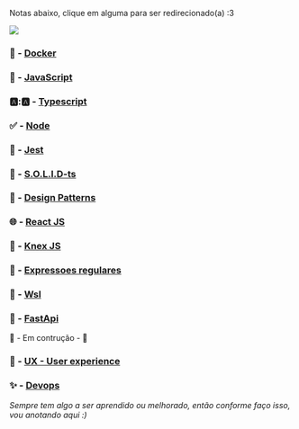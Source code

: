 <!-- ## Notas abaixo 📄 -->
Notas abaixo, clique em alguma para ser redirecionado(a) :3

![](https://media.giphy.com/media/l4Jz3a8jO92crUlWM/giphy-tumblr.gif)

### 🐳 - [Docker](http://notas.williansoncini.com/Docker-Notas/)
### 🚀 - [JavaScript](http://notas.williansoncini.com/JavaScript-Notas/)
### 🅰:🅰 - [Typescript](http://notas.williansoncini.com/notas-typescript/)
### ✅ - [Node](http://notas.williansoncini.com/Node-Notas/)
### 🤡 - [Jest](http://notas.williansoncini.com/notas-jest/)
### 🧊 - [S.O.L.I.D-ts](http://notas.williansoncini.com/S.O.L.I.D-ts/)
### 📃 - [Design Patterns](http://notas.williansoncini.com/notas-design-patterns/)
### 🌐 - [React JS](http://notas.williansoncini.com/react-notes/)
### 🎲 - [Knex JS](http://notas.williansoncini.com/knex-js/)
### 🤯 - [Expressoes regulares](http://notas.williansoncini.com/notas-expressoes-regulares/)
### 🐧 - [Wsl](http://notas.williansoncini.com/Wsl-Notes/)
### 🐍 - [FastApi](http://notas.williansoncini.com/fastapi-notas/)

🚧 - Em contrução - 🚧

### 🤺 - [UX - User experience](http://notas.williansoncini.com/ux-notas/)
### ✨ - [Devops](http://notas.williansoncini.com/devops-notas/#rancher-single-node)


*Sempre tem algo a ser aprendido ou melhorado, então conforme faço isso, vou anotando aqui :)*

